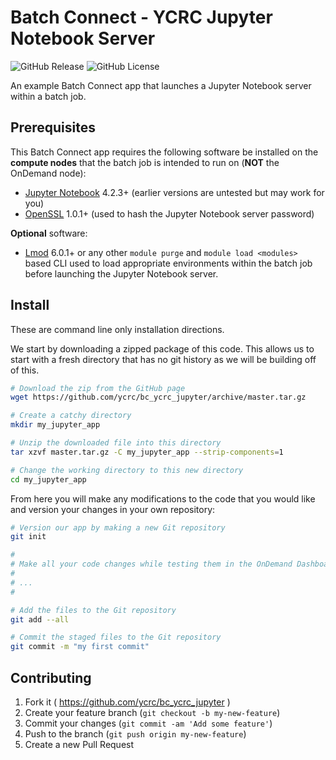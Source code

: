 # Batch Connect - YCRC Jupyter Notebook Server

![GitHub Release](https://img.shields.io/github/release/ycrc/bc_ycrc_jupyter.svg)
![GitHub License](https://img.shields.io/github/license/ycrc/bc_ycrc_jupyter.svg)

An example Batch Connect app that launches a Jupyter Notebook server within a
batch job.

## Prerequisites

This Batch Connect app requires the following software be installed on the
**compute nodes** that the batch job is intended to run on (**NOT** the
OnDemand node):

- [Jupyter Notebook](http://jupyter.readthedocs.io/en/latest/) 4.2.3+ (earlier
  versions are untested but may work for you)
- [OpenSSL](https://www.openssl.org/) 1.0.1+ (used to hash the Jupyter Notebook
  server password)

**Optional** software:

- [Lmod](https://www.tacc.utexas.edu/research-development/tacc-projects/lmod)
  6.0.1+ or any other `module purge` and `module load <modules>` based CLI
  used to load appropriate environments within the batch job before launching
  the Jupyter Notebook server.

## Install

These are command line only installation directions.

We start by downloading a zipped package of this code. This allows us to start
with a fresh directory that has no git history as we will be building off of
this.

```sh
# Download the zip from the GitHub page
wget https://github.com/ycrc/bc_ycrc_jupyter/archive/master.tar.gz

# Create a catchy directory
mkdir my_jupyter_app

# Unzip the downloaded file into this directory
tar xzvf master.tar.gz -C my_jupyter_app --strip-components=1

# Change the working directory to this new directory
cd my_jupyter_app
```

From here you will make any modifications to the code that you would like and
version your changes in your own repository:

```sh
# Version our app by making a new Git repository
git init

#
# Make all your code changes while testing them in the OnDemand Dashboard
#
# ...
#

# Add the files to the Git repository
git add --all

# Commit the staged files to the Git repository
git commit -m "my first commit"
```

## Contributing

1. Fork it ( https://github.com/ycrc/bc_ycrc_jupyter )
2. Create your feature branch (`git checkout -b my-new-feature`)
3. Commit your changes (`git commit -am 'Add some feature'`)
4. Push to the branch (`git push origin my-new-feature`)
5. Create a new Pull Request
